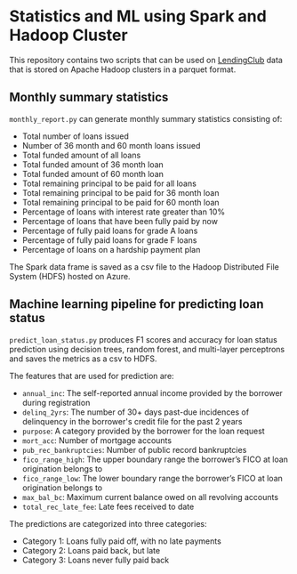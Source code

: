 # Statistics and ML using Spark and Hadoop Cluster

This repository contains two scripts that can be used on [LendingClub](https://www.lendingclub.com/) data that is stored on Apache Hadoop clusters in a parquet format.

## Monthly summary statistics

`monthly_report.py` can generate monthly summary statistics consisting of: 
- Total number of loans issued
- Number of 36 month and 60 month loans issued
- Total funded amount of all loans
- Total funded amount of 36 month loan
- Total funded amount of 60 month loan
- Total remaining principal to be paid for all loans
- Total remaining principal to be paid for 36 month loan
- Total remaining principal to be paid for 60 month loan
- Percentage of loans with interest rate greater than 10%
- Percentage of loans that have been fully paid by now
- Percentage of fully paid loans for grade A loans
- Percentage of fully paid loans for grade F loans
- Percentage of loans on a hardship payment plan

The Spark data frame is saved as a csv file to the Hadoop Distributed File System (HDFS) hosted on Azure.

## Machine learning pipeline for predicting loan status

`predict_loan_status.py` produces F1 scores and accuracy for loan status prediction using decision trees, random forest, and multi-layer perceptrons and saves the metrics as a csv to HDFS.

The features that are used for prediction are:
- `annual_inc`: The self-reported annual income provided by the borrower during registration
- `delinq_2yrs`: The number of 30+ days past-due incidences of delinquency in the borrower's credit file for the past 2 years
- `purpose`: A category provided by the borrower for the loan request
- `mort_acc`: Number of mortgage accounts
- `pub_rec_bankruptcies`: Number of public record bankruptcies
- `fico_range_high`: The upper boundary range the borrower’s FICO at loan origination belongs to
- `fico_range_low`: The lower boundary range the borrower’s FICO at loan origination belongs to
- `max_bal_bc`: Maximum current balance owed on all revolving accounts
- `total_rec_late_fee`: Late fees received to date

The predictions are categorized into three categories:
- Category 1: Loans fully paid off, with no late payments
- Category 2: Loans paid back, but late
- Category 3: Loans never fully paid back
